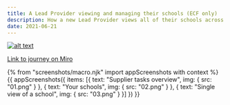 ```yaml
---
title: A Lead Provider viewing and managing their schools (ECF only)
description: How a new Lead Provider views all of their schools across cohorts, and manages them on an individual basis
date: 2021-06-21
---
```


[![alt text](/images/manage-training/nominating-an-induction-tutor/wire-flow.jpg)](/images/manage-training/nominating-an-induction-tutor/wire-flow.jpg)

[Link to journey on Miro](https://miro.com/app/board/o9J_ldVNkCY=/?moveToWidget=3074457354086350072&cot=14)

{% from "screenshots/macro.njk" import appScreenshots with context %}
{{ appScreenshots({
  items: [{
      text: "Supplier tasks overview",
      img: { src: "01.png" }
    }, {
      text: "Your schools",
      img: { src: "02.png" }
    }, {
      text: "Single view of a school",
      img: { src: "03.png" }
    }]
}) }}
